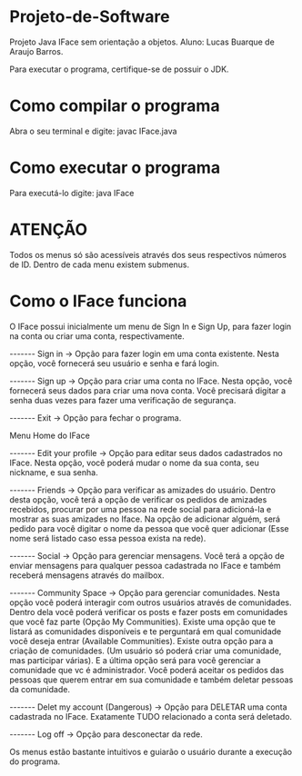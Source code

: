 # Projeto-de-Software
Projeto Java IFace sem orientação a objetos. 
Aluno: Lucas Buarque de Araujo Barros.

Para executar o programa, certifique-se de possuir o JDK.
# Como compilar o programa 
Abra o seu terminal e digite:
javac IFace.java

# Como executar o programa
Para executá-lo digite:
java IFace

# ATENÇÃO
Todos os menus só são acessíveis através dos seus respectivos números de ID.
Dentro de cada menu existem submenus.

# Como o IFace funciona
O IFace possui inicialmente um menu de Sign In e Sign Up, para fazer login na conta ou criar uma conta, respectivamente.

------- Sign in -> Opção para fazer login em uma conta existente.
Nesta opção, você fornecerá seu usuário e senha e fará login.

------- Sign up -> Opção para criar uma conta no IFace.
Nesta opção, você fornecerá seus dados para criar uma nova conta.
Você precisará digitar a senha duas vezes para fazer uma verificação de segurança.

------- Exit -> Opção para fechar o programa.


Menu Home do IFace

------- Edit your profile -> Opção para editar seus dados cadastrados no IFace.
Nesta opção, você poderá mudar o nome da sua conta, seu nickname, e sua senha.

------- Friends -> Opção para verificar as amizades do usuário.
Dentro desta opção, você terá a opção de verificar os pedidos de amizades recebidos, procurar por uma pessoa na rede social
para adicioná-la e mostrar as suas amizades no Iface.
Na opção de adicionar alguém, será pedido para você digitar o nome da pessoa que você quer adicionar (Esse nome será listado caso essa pessoa exista na rede).

------- Social -> Opção para gerenciar mensagens.
Você terá a opção de enviar mensagens para qualquer pessoa cadastrada no IFace e também receberá mensagens através do mailbox. 

------- Community Space -> Opção para gerenciar comunidades.
Nesta opção você poderá interagir com outros usuários através de comunidades.
Dentro dela você poderá verificar os posts e fazer posts em comunidades que você faz parte (Opção My Communities).
Existe uma opção que te listará as comunidades disponíveis e te perguntará em qual comunidade você deseja entrar (Available Communities).
Existe outra opção para a criação de comunidades. (Um usuário só poderá criar uma comunidade, mas participar várias).
E a última opção será para você gerenciar a comunidade que vc é administrador. Você poderá aceitar os pedidos das pessoas que querem entrar em sua comunidade e também deletar pessoas da comunidade.


------- Delet my account (Dangerous) -> Opção para DELETAR uma conta cadastrada no IFace.
Exatamente TUDO relacionado a conta será deletado.

------- Log off -> Opção para desconectar da rede.

Os menus estão bastante intuitivos e guiarão o usuário durante a execução do programa.
